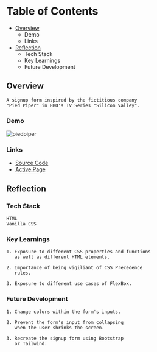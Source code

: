 # Table of Contents
- [Overview](https://github.com/daveparkster/signupForm/edit/main/README.md#overview)
  - Demo
  - Links 
- [Reflection](https://github.com/daveparkster/signupForm/edit/main/README.md#reflection)
  - Tech Stack
  - Key Learnings
  - Future Development

 ## Overview
```
A signup form inspired by the fictitious company 
"Pied Piper" in HBO's TV Series "Silicon Valley".
``` 
 ### Demo
![piedpiper](https://user-images.githubusercontent.com/40774386/181393433-6aef06dc-a21b-49ed-8132-a1946b5a13a8.gif)

 ### Links
 
 - [Source Code](https://github.com/daveparkster/signupForm)
 - [Active Page](https://daveparkster.github.io/signupForm/)

 
 ## Reflection
 ### Tech Stack
 ```
 HTML
 Vanilla CSS 
 ```
 ### Key Learnings
 ```
 1. Exposure to different CSS properties and functions
    as well as different HTML elements. 
    
 2. Importance of being vigiliant of CSS Precedence 
    rules.
 
 3. Exposure to different use cases of FlexBox.
 ```
 ### Future Development
 ```
 1. Change colors within the form's inputs.
 
 2. Prevent the form's input from collapsing 
    when the user shrinks the screen.
    
 3. Recreate the signup form using Bootstrap 
    or Tailwind.
 ```




